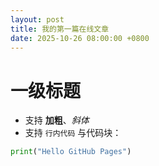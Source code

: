 ```yaml
---
layout: post
title: 我的第一篇在线文章
date: 2025-10-26 08:00:00 +0800
---
```


# 一级标题

- 支持 **加粗**、*斜体*  
- 支持 `行内代码` 与代码块：

```python
print("Hello GitHub Pages")
